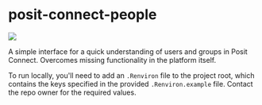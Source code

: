 # posit-connect-people

[<img src='https://img.shields.io/badge/Posit_Connect-deployed-447099?style=flat&labelColor=white&logo=Posit&logoColor=447099'>](https://connect.strategyunitwm.nhs.uk/posit-connect-people/)

A simple interface for a quick understanding of users and groups in Posit Connect. Overcomes missing functionality in the platform itself.

To run locally, you'll need to add an `.Renviron` file to the project root, which contains the keys specified in the provided `.Renviron.example` file. Contact the repo owner for the required values.
